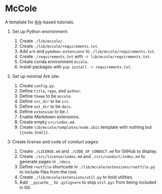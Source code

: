 # McCole

A template for [Ark][ark]-based tutorials.

1.  Set up Python environment:
    1.  Create `./lib/mccole/`.
    1.  Create `./lib/mccole/requirements.txt`.
    1.  Add `ark` and `pymdown-extensions` to `./lib/mccole/requirements.txt`.
    1.  Create `./requirements.txt` with `-r lib/mccole/requirements.txt`.
    1.  Create conda environment `mccole`.
    1.  Install packages with `pip install -r requirements.txt`.

1.  Set up minimal Ark site:
    1.  Create `config.py`.
    1.  Define `title`, `repo`, and `author`.
    1.  Define `theme` to be `mccole`.
    1.  Define `src_dir` to be `src`.
    1.  Define `out_dir` to be `docs`.
    1.  Define `extension` to be `/`.
    1.  Enable Markdown extensions.
    1.  Create empty `src/index.md`.
    1.  Create `lib/mccole/templates/node.ibis` template with nothing but `{{node.html}}`.

1.  Create license and code of conduct pages:
    1.  Create `./LICENSE.md` and `./CODE_OF_CONDUCT.md` for GitHub to display.
    1.  Create `./src/license/index.md` and `./src/conduct/index.md` to generate pages in `./docs`.
    1.  Define `rootfile` shortcode in `./lib/mccole/extensions/rootfile.py` to include files from the root.
    1.  Create `./lib/mccole/extensions/util.py` to hold utilities.
    1.  Add `__pycache__` to `.gitignore` to stop `util.pyc` from being included in Git.

[ark]: https://www.dmulholl.com/docs/ark/main/
